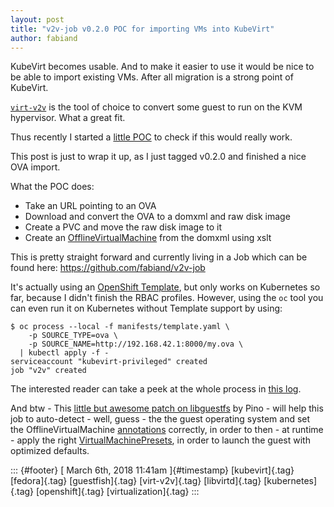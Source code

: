 ```yaml
---
layout: post
title: "v2v-job v0.2.0 POC for importing VMs into KubeVirt"
author: fabiand
---
```




KubeVirt becomes usable. And to make it easier to use it would be nice
to be able to import existing VMs. After all migration is a strong point
of KubeVirt.

[`virt-v2v`](http://libguestfs.org/virt-v2v.1.html) is the tool of
choice to convert some guest to run on the KVM hypervisor. What a great
fit.

Thus recently I started a [little
POC](https://github.com/fabiand/v2v-job) to check if this would really
work.

This post is just to wrap it up, as I just tagged v0.2.0 and finished a
nice OVA import.

What the POC does:

-   Take an URL pointing to an OVA
-   Download and convert the OVA to a domxml and raw disk image
-   Create a PVC and move the raw disk image to it
-   Create an
    [OfflineVirtualMachine](https://github.com/kubevirt/kubevirt/pull/667)
    from the domxml using xslt

This is pretty straight forward and currently living in a Job which can
be found here: <https://github.com/fabiand/v2v-job>

It's actually using an [OpenShift
Template](https://docs.openshift.org/latest/dev_guide/templates.html),
but only works on Kubernetes so far, because I didn't finish the RBAC
profiles. However, using the `oc` tool you can even run it on Kubernetes
without Template support by using:

    $ oc process --local -f manifests/template.yaml \
        -p SOURCE_TYPE=ova \
        -p SOURCE_NAME=http://192.168.42.1:8000/my.ova \
      | kubectl apply -f -
    serviceaccount "kubevirt-privileged" created
    job "v2v" created

The interested reader can take a peek at the whole process in [this
log](https://gist.github.com/fabiand/49db654c78c9c3b5597eb14cb0f8783c).

And btw - This [little but awesome patch on
libguestfs](https://github.com/libguestfs/libguestfs/commit/286b88891c2288fb7f64c9538296599ece04bcb1)
by Pino - will help this job to auto-detect - well, guess - the the
guest operating system and set the OfflineVirtualMachine
[annotations](https://kubevirt.gitbooks.io/user-guide/guest-os-info.html)
correctly, in order to then - at runtime - apply the right
[VirtualMachinePresets](https://kubevirt.gitbooks.io/user-guide/vm-presets.html),
in order to launch the guest with optimized defaults.

::: {#footer}
[ March 6th, 2018 11:41am ]{#timestamp} [kubevirt]{.tag} [fedora]{.tag}
[guestfish]{.tag} [virt-v2v]{.tag} [libvirtd]{.tag} [kubernetes]{.tag}
[openshift]{.tag} [virtualization]{.tag}
:::
